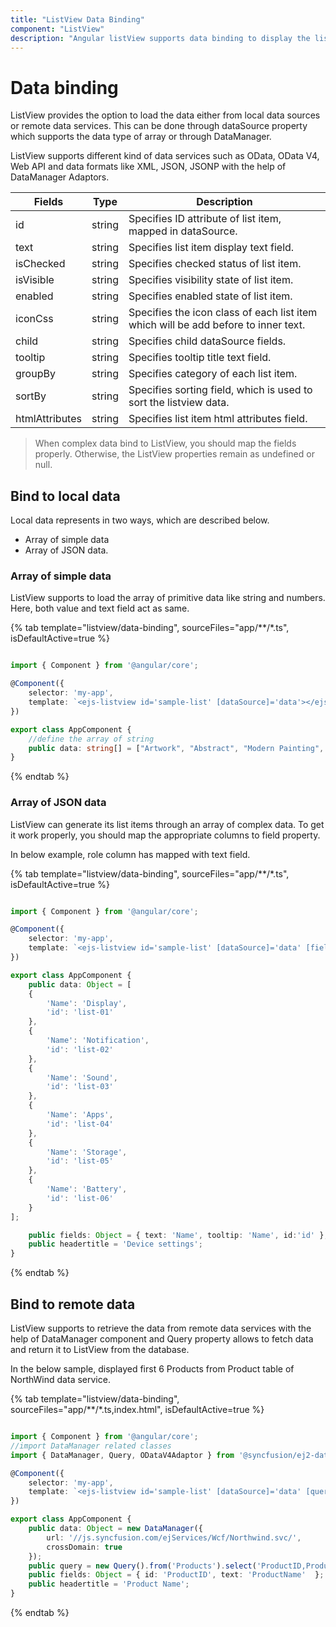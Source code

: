```yaml
---
title: "ListView Data Binding"
component: "ListView"
description: "Angular listView supports data binding to display the list of items from local array/JSON data or server-side data source using DataManager."
---
```


# Data binding

ListView provides the option to load the data either from local data sources or remote data services.
This can be done through dataSource property which supports the data type of array or through DataManager.

ListView supports different kind of data services such as OData, OData V4, Web API and
data formats like XML, JSON, JSONP with the help of DataManager Adaptors.

| Fields | Type | Description |
|------|------|-------------|
| id | string | Specifies ID attribute of list item, mapped in dataSource. |
| text | string | Specifies list item display text field. |
| isChecked | string | Specifies checked status of list item. |
| isVisible | string | Specifies visibility state of list item. |
| enabled | string | Specifies enabled state of list item. |
| iconCss | string | Specifies the icon class of each list item which will be add before to inner text. |
| child | string | Specifies child dataSource fields. |
| tooltip | string | Specifies tooltip title text field. |
| groupBy | string | Specifies category of each list item. |
| sortBy | string | Specifies sorting field, which is used to sort the listview data. |
| htmlAttributes | string | Specifies list item html attributes field. |

> When complex data bind to ListView, you should map the fields properly. Otherwise, the ListView properties remain as undefined or null.

## Bind to local data

Local data represents in two ways, which are described below.

* Array of simple data
* Array of JSON data.

### Array of simple data

ListView supports to load the array of primitive data like string and numbers. Here, both value and text field act as same.

{% tab template="listview/data-binding", sourceFiles="app/**/*.ts", isDefaultActive=true %}

```typescript

import { Component } from '@angular/core';

@Component({
    selector: 'my-app',
    template: `<ejs-listview id='sample-list' [dataSource]='data'></ejs-listview>`,
})

export class AppComponent {
    //define the array of string
    public data: string[] = ["Artwork", "Abstract", "Modern Painting", "Ceramics", "Animation Art", "Oil Painting"];
}

```

{% endtab %}

### Array of JSON data

ListView can generate its list items through an array of complex data. To get it work properly,
you should map the appropriate columns to field property.

In below example, role column has mapped with text field.

{% tab template="listview/data-binding", sourceFiles="app/**/*.ts", isDefaultActive=true %}

```typescript

import { Component } from '@angular/core';

@Component({
    selector: 'my-app',
    template: `<ejs-listview id='sample-list' [dataSource]='data' [fields]='fields' [showHeader]='true' [headerTitle]='headertitle'></ejs-listview>`,
})

export class AppComponent {
    public data: Object = [
    {
        'Name': 'Display',
        'id': 'list-01'
    },
    {
        'Name': 'Notification',
        'id': 'list-02'
    },
    {
        'Name': 'Sound',
        'id': 'list-03'
    },
    {
        'Name': 'Apps',
        'id': 'list-04'
    },
    {
        'Name': 'Storage',
        'id': 'list-05'
    },
    {
        'Name': 'Battery',
        'id': 'list-06'
    }
];

    public fields: Object = { text: 'Name', tooltip: 'Name', id:'id' };
    public headertitle = 'Device settings';
}

```

{% endtab %}

## Bind to remote data

ListView supports to retrieve the data from remote data services with the help of DataManager component
and Query property allows to fetch data and return it to ListView from the database.

In the below sample, displayed first 6 Products from Product table of NorthWind data service.

{% tab template="listview/data-binding", sourceFiles="app/**/*.ts,index.html", isDefaultActive=true %}

```typescript

import { Component } from '@angular/core';
//import DataManager related classes
import { DataManager, Query, ODataV4Adaptor } from '@syncfusion/ej2-data';

@Component({
    selector: 'my-app',
    template: `<ejs-listview id='sample-list' [dataSource]='data' [query]='query' [fields]='fields' [showHeader]='true' [headerTitle]='headertitle'></ejs-listview>`,
})

export class AppComponent {
    public data: Object = new DataManager({
        url: '//js.syncfusion.com/ejServices/Wcf/Northwind.svc/',
        crossDomain: true
    });
    public query = new Query().from('Products').select('ProductID,ProductName').take(6);
    public fields: Object = { id: 'ProductID', text: 'ProductName'  };
    public headertitle = 'Product Name';
}

```

{% endtab %}